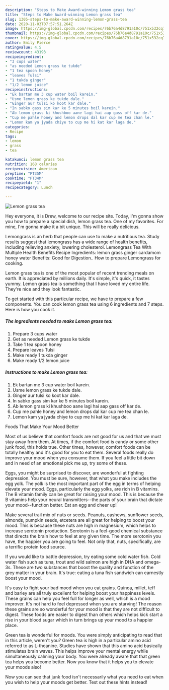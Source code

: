 ```yaml
---
description: "Steps to Make Award-winning Lemon grass tea"
title: "Steps to Make Award-winning Lemon grass tea"
slug: 1305-steps-to-make-award-winning-lemon-grass-tea
date: 2020-11-03T07:57:51.264Z
image: https://img-global.cpcdn.com/recipes/76b76a4d8791a10c/751x532cq70/lemon-grass-tea-recipe-main-photo.jpg
thumbnail: https://img-global.cpcdn.com/recipes/76b76a4d8791a10c/751x532cq70/lemon-grass-tea-recipe-main-photo.jpg
cover: https://img-global.cpcdn.com/recipes/76b76a4d8791a10c/751x532cq70/lemon-grass-tea-recipe-main-photo.jpg
author: Emily Pierce
ratingvalue: 4.5
reviewcount: 43193
recipeingredient:
- "3 cups water"
- "as needed Lemon grass ke tukde"
- "1 tea spoon honey"
- "leaves Tulsi"
- "1 tukda ginger"
- "1/2 lemon juice"
recipeinstructions:
- "Ek bartan me 3 cup water boil karein."
- "Usme lemon grass ke tukde dale."
- "Ginger aur tulsi ko koot kar dale."
- "In sabko gass sim kar ke 5 minutes boil karein."
- "Ab lemon grass ki khushboo aane lagi hai aap gass off kar de."
- "Cup me pahle honey and lemon drops dal kar cup me tea chan le."
- "Lemon kam ya jyada chiye to cup me hi kat kar laga de."
categories:
- Recipe
tags:
- lemon
- grass
- tea

katakunci: lemon grass tea 
nutrition: 168 calories
recipecuisine: American
preptime: "PT35M"
cooktime: "PT34M"
recipeyield: "1"
recipecategory: Lunch

---
```



![Lemon grass tea](https://img-global.cpcdn.com/recipes/76b76a4d8791a10c/751x532cq70/lemon-grass-tea-recipe-main-photo.jpg)

Hey everyone, it is Drew, welcome to our recipe site. Today, I'm gonna show you how to prepare a special dish, lemon grass tea. One of my favorites. For mine, I'm gonna make it a bit unique. This will be really delicious.

Lemongrass is an herb that people can use to make a nutritious tea. Study results suggest that lemongrass has a wide range of health benefits, including relieving anxiety, lowering cholesterol. Lemongrass Tea With Multiple Health Benefits Recipe Ingredients: lemon grass ginger cardamom honey water Benefits: Good for Digestion.. How to prepare Lemongrass for cooking.

Lemon grass tea is one of the most popular of recent trending meals on earth. It is appreciated by millions daily. It's simple, it's quick, it tastes yummy. Lemon grass tea is something that I have loved my entire life. They're nice and they look fantastic.


To get started with this particular recipe, we have to prepare a few components. You can cook lemon grass tea using 6 ingredients and 7 steps. Here is how you cook it.

<!--inarticleads1-->

##### The ingredients needed to make Lemon grass tea:

1. Prepare 3 cups water
1. Get as needed Lemon grass ke tukde
1. Take 1 tea spoon honey
1. Prepare leaves Tulsi
1. Make ready 1 tukda ginger
1. Make ready 1/2 lemon juice




<!--inarticleads2-->

##### Instructions to make Lemon grass tea:

1. Ek bartan me 3 cup water boil karein.
1. Usme lemon grass ke tukde dale.
1. Ginger aur tulsi ko koot kar dale.
1. In sabko gass sim kar ke 5 minutes boil karein.
1. Ab lemon grass ki khushboo aane lagi hai aap gass off kar de.
1. Cup me pahle honey and lemon drops dal kar cup me tea chan le.
1. Lemon kam ya jyada chiye to cup me hi kat kar laga de.




Foods That Make Your Mood Better


Most of us believe that comfort foods are not good for us and that we must stay away from them. At times, if the comfort food is candy or some other junk food, this holds true. Other times, however, comfort foods can be totally healthy and it's good for you to eat them. Several foods really do improve your mood when you consume them. If you feel a little bit down and in need of an emotional pick me up, try some of these.

Eggs, you might be surprised to discover, are wonderful at fighting depression. You must be sure, however, that what you make includes the egg yolk. The yolk is the most important part of the egg in terms of helping elevate your mood. Eggs, particularly the egg yolks, are rich in B vitamins. The B vitamin family can be great for raising your mood. This is because the B vitamins help your neural transmitters--the parts of your brain that dictate your mood--function better. Eat an egg and cheer up!

Make several trail mix of nuts or seeds. Peanuts, cashews, sunflower seeds, almonds, pumpkin seeds, etcetera are all great for helping to boost your mood. This is because these nuts are high in magnesium, which helps to increase serotonin production. Serotonin is a feel-good chemical substance that directs the brain how to feel at any given time. The more serotonin you have, the happier you are going to feel. Not only that, nuts, specifically, are a terrific protein food source.

If you would like to battle depression, try eating some cold water fish. Cold water fish such as tuna, trout and wild salmon are high in DHA and omega-3s. These are two substances that boost the quality and function of the grey matter in your brain. It's true: eating a tuna fish sandwich can earnestly boost your mood. 

It's easy to fight your bad mood when you eat grains. Quinoa, millet, teff and barley are all truly excellent for helping boost your happiness levels. These grains can help you feel full for longer as well, which is a mood improver. It's not hard to feel depressed when you are starving! The reason these grains are so wonderful for your mood is that they are not difficult to digest. These foods are easier to digest than others which helps kick start a rise in your blood sugar which in turn brings up your mood to a happier place.

Green tea is wonderful for moods. You were simply anticipating to read that in this article, weren't you? Green tea is high in a particular amino acid referred to as L-theanine. Studies have shown that this amino acid basically stimulates brain waves. This helps improve your mental energy while simultaneously calming your body. You were already aware that that green tea helps you become better. Now you know that it helps you to elevate your moods also!

Now you can see that junk food isn't necessarily what you need to eat when you wish to help your moods get better. Test out  these hints  instead!

